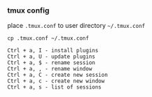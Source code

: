 ### tmux config
place `.tmux.conf` to user directory `~/.tmux.conf`

```
cp .tmux.conf ~/.tmux.conf
```


```
Ctrl + a, I - install plugins
Ctrl + a, U - update plugins
Ctrl + a, $ - rename session
Ctrl + a, , - rename window
Ctrl + a, C - create new session
Ctrl + a, c - create new window
Ctrl + a, s - list of sessions
```

